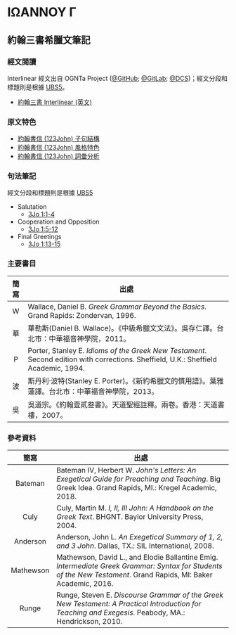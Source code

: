 # ΙΩΑΝΝΟΥ Γ

## 約翰三書希臘文筆記

### 經文閱讀
Interlinear 經文出自 OGNTa Project ([@GitHub](https://github.com/Andley/OGNTa); [@GitLab](https://gitlab.com/Andley/ognta); [@DCS](https://git.door43.org/Andley/OGNTa))；經文分段和標題則是根據 [UBS5](https://www.academic-bible.com/en/online-bibles/greek-new-testament-ubs5/read-the-bible-text/bibel/text/lesen/stelle/74/10001/19999/ch/7a538c64cb48d15fa62a4fea869f10ce/)。

- [約翰三書 Interlinear (英文)](3John-Interlinear.md)


### 原文特色

- [約翰書信 (123John) 子句結構](../62-1John/123John-Clause.md)
- [約翰書信 (123John) 風格特色](../62-1John/123John-Style.md)
- [約翰書信 (123John) 詞彙分析](../62-1John/123John-Vocabulary.md)


### 句法筆記
經文分段和標題則是根據 [UBS5](https://www.academic-bible.com/en/online-bibles/greek-new-testament-ubs5/read-the-bible-text/bibel/text/lesen/stelle/74/10001/19999/ch/7a538c64cb48d15fa62a4fea869f10ce/)


- Salutation
	- [3Jo 1:1-4](3Jo.1.1-4.md)
- Cooperation and Opposition
	- [3Jo 1:5-12](3Jo.1.5-12.md)
- Final Greetings
	- [3Jo 1:13-15](3Jo.1.13-15.md)

### 主要書目
| 簡寫 | 出處| 
| :------:| --- | 
| W | Wallace, Daniel B. <em>Greek Grammar Beyond the Basics</em>. Grand Rapids: Zondervan, 1996.| 
| 華 | 華勒斯(Daniel B. Wallace)。《中級希臘文文法》。吳存仁譯。台北市：中華福音神學院，2011。| 
| P | Porter, Stanley E. <em>Idioms of the Greek New Testament</em>. Second edition with corrections. Sheffield, U.K.: Sheffield Academic, 1994.| 
| 波 | 斯丹利‧波特(Stanley E. Porter)。《新約希臘文的慣用語》。葉雅蓮譯。台北市：中華福音神學院，2013。| 
| 吳 | 吳道宗。《約翰壹貳叁書》。天道聖經註釋。兩卷。香港：天道書樓，2007。


### 參考資料
|簡寫 | 出處|
|:------:| --- |
|Bateman | Bateman IV, Herbert W. _John's Letters: An Exegetical Guide for Preaching and Teaching_. Big Greek Idea. Grand Rapids, MI.: Kregel Academic, 2018.|
|Culy | Culy, Martin M. _I, II, III John: A Handbook on the Greek Text_. BHGNT. Baylor University Press, 2004.|
|Anderson | Anderson, John L. _An Exegetical Summary of 1, 2, and 3 John_. Dallas, TX.: SIL International, 2008.|
|Mathewson | Mathewson, David L., and Elodie Ballantine Emig. <em>Intermediate Greek Grammar: Syntax for Students of the New Testament</em>. Grand Rapids, MI: Baker Academic, 2016.|
|Runge | Runge, Steven E. <em>Discourse Grammar of the Greek New Testament: A Practical Introduction for Teaching and Exegesis</em>. Peabody, MA.: Hendrickson, 2010.|



